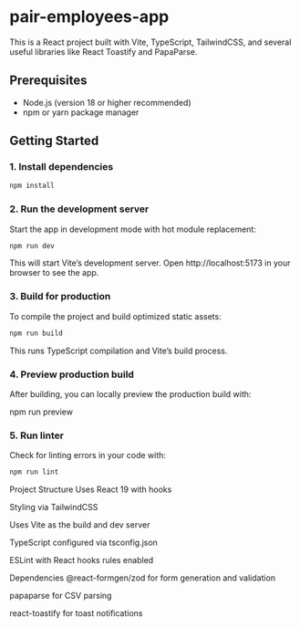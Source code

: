# pair-employees-app

This is a React project built with Vite, TypeScript, TailwindCSS, and several useful libraries like React Toastify and PapaParse.

## Prerequisites

- Node.js (version 18 or higher recommended)
- npm or yarn package manager

## Getting Started

### 1. Install dependencies

```bash
npm install
```

### 2. Run the development server

Start the app in development mode with hot module replacement:

```bash
npm run dev
```

This will start Vite’s development server. Open http://localhost:5173 in your browser to see the app.

### 3. Build for production

To compile the project and build optimized static assets:

```bash
npm run build
```

This runs TypeScript compilation and Vite’s build process.

### 4. Preview production build

After building, you can locally preview the production build with:

npm run preview

### 5. Run linter

Check for linting errors in your code with:

```bash
npm run lint
```

Project Structure
Uses React 19 with hooks

Styling via TailwindCSS

Uses Vite as the build and dev server

TypeScript configured via tsconfig.json

ESLint with React hooks rules enabled

Dependencies
@react-formgen/zod for form generation and validation

papaparse for CSV parsing

react-toastify for toast notifications
